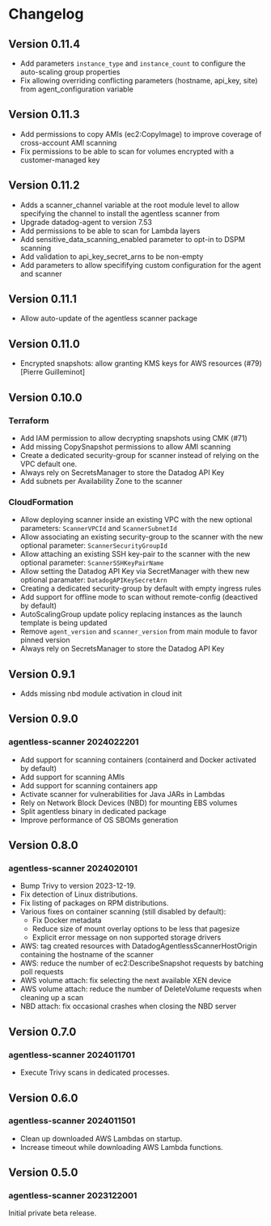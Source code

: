 # Changelog

## Version 0.11.4

- Add parameters `instance_type` and `instance_count` to configure the auto-scaling group properties
- Fix allowing overriding conflicting parameters (hostname, api_key, site) from agent_configuration variable

## Version 0.11.3

- Add permissions to copy AMIs (ec2:CopyImage) to improve coverage of cross-account AMI scanning
- Fix permissions to be able to scan for volumes encrypted with a customer-managed key

## Version 0.11.2

- Adds a scanner_channel variable at the root module level to allow specifying the channel to install the agentless scanner from
- Upgrade datadog-agent to version 7.53
- Add permissions to be able to scan for Lambda layers
- Add sensitive_data_scanning_enabled parameter to opt-in to DSPM scanning
- Add validation to api_key_secret_arns to be non-empty
- Add parameters to allow specififying custom configuration for the agent and scanner

## Version 0.11.1

- Allow auto-update of the agentless scanner package

## Version 0.11.0

- Encrypted snapshots: allow granting KMS keys for AWS resources (#79) [Pierre Guilleminot]

## Version 0.10.0

### Terraform

- Add IAM permission to allow decrypting snapshots using CMK (#71)
- Add missing CopySnapshot permissions to allow AMI scanning
- Create a dedicated security-group for scanner instead of relying on the VPC default one.
- Always rely on SecretsManager to store the Datadog API Key
- Add subnets per Availability Zone to the scanner

### CloudFormation

- Allow deploying scanner inside an existing VPC with the new optional parameters: `ScannerVPCId` and `ScannerSubnetId`
- Allow associating an existing security-group to the scanner with the new optional parameter: `ScannerSecurityGroupId`
- Allow attaching an existing SSH key-pair to the scanner with the new optional parameter: `ScannerSSHKeyPairName`
- Allow setting the Datadog API Key via SecretManager with thew new optional paramater: `DatadogAPIKeySecretArn`
- Creating a dedicated security-group by default with empty ingress rules
- Add support for offline mode to scan without remote-config (deactived by default)
- AutoScalingGroup update policy replacing instances as the launch template is being updated
- Remove `agent_version` and `scanner_version` from main module to favor pinned version
- Always rely on SecretsManager to store the Datadog API Key

## Version 0.9.1

- Adds missing nbd module activation in cloud init

## Version 0.9.0

### agentless-scanner 2024022201

- Add support for scanning containers (containerd and Docker activated by default)
- Add support for scanning AMIs
- Add support for scanning containers app
- Activate scanner for vulnerabilities for Java JARs in Lambdas
- Rely on Network Block Devices (NBD) for mounting EBS volumes
- Split agentless binary in dedicated package
- Improve performance of OS SBOMs generation

## Version 0.8.0

### agentless-scanner 2024020101

- Bump Trivy to version 2023-12-19.
- Fix detection of Linux distributions.
- Fix listing of packages on RPM distributions.
- Various fixes on container scanning (still disabled by default):
    - Fix Docker metadata
    - Reduce size of mount overlay options to be less that pagesize
    - Explicit error message on non supported storage drivers
- AWS: tag created resources with DatadogAgentlessScannerHostOrigin containing the hostname of the scanner
- AWS: reduce the number of ec2:DescribeSnapshot requests by batching poll requests
- AWS volume attach: fix selecting the next available XEN device
- AWS volume attach: reduce the number of DeleteVolume requests when cleaning up a scan
- NBD attach: fix occasional crashes when closing the NBD server

## Version 0.7.0

### agentless-scanner 2024011701

- Execute Trivy scans in dedicated processes.

## Version 0.6.0

### agentless-scanner 2024011501

- Clean up downloaded AWS Lambdas on startup.
- Increase timeout while downloading AWS Lambda functions.

## Version 0.5.0

### agentless-scanner 2023122001

Initial private beta release.
